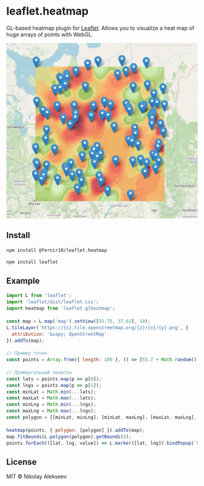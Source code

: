 # leaflet.heatmap

GL-based heatmap plugin for [Leaflet](https://leafletjs.com/). Allows you to visualize a heat map of huge arrays of points with WebGL.

![demo](prtscr.png)

## Install

```bash
npm install @fernir10/leaflet.heatmap
```
```bash
npm install leaflet
```

## Example

```js
import L from 'leaflet';
import 'leaflet/dist/leaflet.css';
import heatmap from 'leaflet.glheatmap';

const map = L.map('map').setView([55.75, 37.61], 10);
L.tileLayer('https://{s}.tile.openstreetmap.org/{z}/{x}/{y}.png', {
  attribution: '&copy; OpenStreetMap'
}).addTo(map);

// Пример точек
const points = Array.from({ length: 100 }, () => [55.7 + Math.random() * 0.1, 37.55 + Math.random() * 0.1, Math.floor(Math.random() * 30)]);

// Прямоугольный полигон
const lats = points.map(p => p[0]);
const lngs = points.map(p => p[1]);
const minLat = Math.min(...lats);
const maxLat = Math.max(...lats);
const minLng = Math.min(...lngs);
const maxLng = Math.max(...lngs);
const polygon = [[minLat, minLng], [minLat, maxLng], [maxLat, maxLng], [maxLat, minLng], [minLat, minLng]];

heatmap(points, { polygon: [polygon] }).addTo(map);
map.fitBounds(L.polygon(polygon).getBounds());
points.forEach(([lat, lng, value]) => L.marker([lat, lng]).bindPopup(`Value: ${value}`).addTo(map));
```

## License

MIT © Nikolay Alekseev